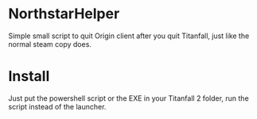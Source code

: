 # NorthstarHelper
Simple small script to quit Origin client after you quit Titanfall, just like the normal steam copy does.

# Install
Just put the powershell script or the EXE in your Titanfall 2 folder, run the script instead of the launcher.
